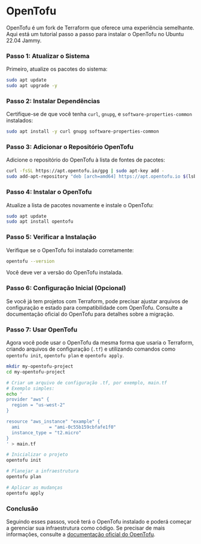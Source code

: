 # OpenTofu
OpenTofu é um fork de Terraform que oferece uma experiência semelhante. Aqui está um tutorial passo a passo para instalar o OpenTofu no Ubuntu 22.04 Jammy.

### Passo 1: Atualizar o Sistema
Primeiro, atualize os pacotes do sistema:
```bash
sudo apt update
sudo apt upgrade -y
```

### Passo 2: Instalar Dependências
Certifique-se de que você tenha `curl`, `gnupg`, e `software-properties-common` instalados:
```bash
sudo apt install -y curl gnupg software-properties-common
```

### Passo 3: Adicionar o Repositório OpenTofu
Adicione o repositório do OpenTofu à lista de fontes de pacotes:
```bash
curl -fsSL https://apt.opentofu.io/gpg | sudo apt-key add -
sudo add-apt-repository "deb [arch=amd64] https://apt.opentofu.io $(lsb_release -cs) main"
```

### Passo 4: Instalar o OpenTofu
Atualize a lista de pacotes novamente e instale o OpenTofu:
```bash
sudo apt update
sudo apt install opentofu
```

### Passo 5: Verificar a Instalação
Verifique se o OpenTofu foi instalado corretamente:
```bash
opentofu --version
```
Você deve ver a versão do OpenTofu instalada.

### Passo 6: Configuração Inicial (Opcional)
Se você já tem projetos com Terraform, pode precisar ajustar arquivos de configuração e estado para compatibilidade com OpenTofu. Consulte a documentação oficial do OpenTofu para detalhes sobre a migração.

### Passo 7: Usar OpenTofu
Agora você pode usar o OpenTofu da mesma forma que usaria o Terraform, criando arquivos de configuração (`.tf`) e utilizando comandos como `opentofu init`, `opentofu plan` e `opentofu apply`.

```bash
mkdir my-opentofu-project
cd my-opentofu-project

# Criar um arquivo de configuração .tf, por exemplo, main.tf
# Exemplo simples:
echo '
provider "aws" {
  region = "us-west-2"
}

resource "aws_instance" "example" {
  ami           = "ami-0c55b159cbfafe1f0"
  instance_type = "t2.micro"
}
' > main.tf

# Inicializar o projeto
opentofu init

# Planejar a infraestrutura
opentofu plan

# Aplicar as mudanças
opentofu apply
```

### Conclusão
Seguindo esses passos, você terá o OpenTofu instalado e poderá começar a gerenciar sua infraestrutura como código. Se precisar de mais informações, consulte a [documentação oficial do OpenTofu](https://opentofu.io).


